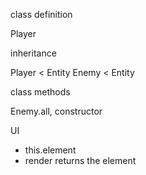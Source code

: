 class definition

Player

inheritance

Player < Entity
Enemy < Entity

class methods

Enemy.all, constructor

UI

- this.element
- render returns the element

